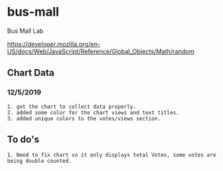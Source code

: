 # bus-mall
Bus Mall Lab

<!-- random Number function from MDN -->
https://developer.mozilla.org/en-US/docs/Web/JavaScript/Reference/Global_Objects/Math/random


## Chart Data

### 12/5/2019
    1. got the chart to collect data properly. 
    2. added some color for the chart views and text titles.
    3. added unique colors to the votes/views section.
## To do's
    1. Need to fix chart so it only displays total Votes, some votes are being double counted. 